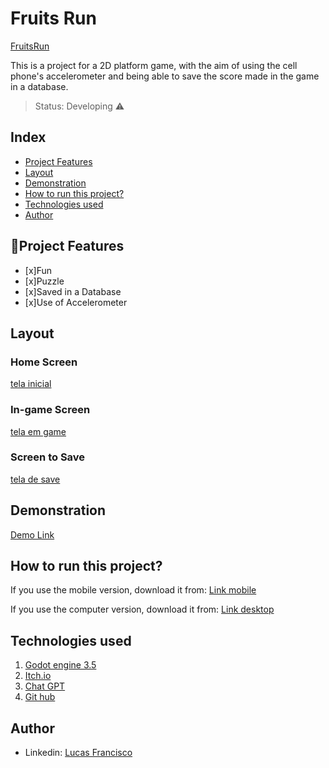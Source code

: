 # Fruits Run
[FruitsRun]([./assets/FruitsRun.png](https://photos.google.com/u/1/share/AF1QipMXZReHW2us7h-qNFsXFL4VGPD-OJuvd1dEJvE3bnKmwzK0C_Q4WM3lTL94HQCdHA/photo/AF1QipNCOsplMqtpXdx6Uc1IAQ26h9BlngrvGOTUJsDe?key=VC04bGlURUJpanJTV1dCOGpYT2JYY2owV0xjSkZ3))

This is a project for a 2D platform game, with the aim of using the cell phone's accelerometer and being able to save the score made in the game in a database.

> Status: Developing ⚠️

## Index
- <a href="#funcionalidades">Project Features</a>
- <a href="#layout">Layout</a>
- <a href="#demonstracao">Demonstration</a>
- <a href="#rodar">How to run this project?</a>
- <a href="#tecnologias">Technologies used</a>
- <a href="#autor">Author</a>

## 📱Project Features

- [x]Fun
- [x]Puzzle
- [x]Saved in a Database
- [x]Use of Accelerometer

## Layout
### Home Screen
[tela inicial]([./assets/telainicial.png](https://photos.google.com/u/1/share/AF1QipMXZReHW2us7h-qNFsXFL4VGPD-OJuvd1dEJvE3bnKmwzK0C_Q4WM3lTL94HQCdHA/photo/AF1QipNsmrnokJdZ5r7MD1cP9cHwbvVfzF_wDyvTQK3B?key=VC04bGlURUJpanJTV1dCOGpYT2JYY2owV0xjSkZ3))
### In-game Screen
[tela em game]([./assets/telaingame.png](https://photos.google.com/u/1/share/AF1QipMXZReHW2us7h-qNFsXFL4VGPD-OJuvd1dEJvE3bnKmwzK0C_Q4WM3lTL94HQCdHA/photo/AF1QipOgbuYZqY1q-2TdNKBVuWsQfjXlB8MY95zMCcXs?key=VC04bGlURUJpanJTV1dCOGpYT2JYY2owV0xjSkZ3))
### Screen to Save
[tela de save]([./assets/teladesave.png](https://photos.google.com/u/1/share/AF1QipMXZReHW2us7h-qNFsXFL4VGPD-OJuvd1dEJvE3bnKmwzK0C_Q4WM3lTL94HQCdHA/photo/AF1QipPIp_eIVwt16m3jU8CXBjLud1aLs0MRDQPJbmvH?key=VC04bGlURUJpanJTV1dCOGpYT2JYY2owV0xjSkZ3))

## Demonstration
[Demo Link](https://reinody.itch.io/fruitsrun)

## How to run this project?
If you use the mobile version, download it from:
[Link mobile](https://www.4shared.com/s/f5V0gwrYpku)

If you use the computer version, download it from:
[Link desktop](https://www.4shared.com/s/fb1R48UEPjq)

## Technologies used
1. [Godot engine 3.5](https://godotengine.org/download/3.x/windows/)
2. [Itch.io](https://itch.io/)
3. [Chat GPT](https://openai.com/blog/chatgpt)
4. [Git hub](https://github.com/)

## Author

- Linkedin: [Lucas Francisco](https://www.linkedin.com/in/lucas-francisco-chacon/)
